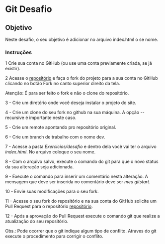 # Git Desafio

## Objetivo

Neste desafio, o seu objetivo é adicionar no arquivo index.html o se nome.

### Instruções

1 Crie sua conta no GitHub (ou use uma conta previamente criada, se já existir).

2 Acesse o [repositório](https://github.com/ricardocapeli/GitStart) e faça o fork do projeto para a sua conta no GitHub clicando no botão Fork no canto superior direito da tela. 

Atenção: É para ser feito o fork e não o clone do repositório.

3 - Crie um diretório onde você deseja instalar o projeto do site.

4 - Crie um clone do seu fork no github na sua máquina. A opção --recursive é importante neste caso. 

5 - Crie um remote apontando pro repositório original.

6 - Crie um branch de trabalho com o nome dev.

7 - Acesse a pasta _Exercicios/desafio_ e dentro dela você vai ter o arquivo _index.html_. No arquivo coloque o seu nome.

8 - Com o arquivo salvo, execute o comando do git para que o novo status da sua alteração seja adicionada.

9 - Execute o comando para inserir um comentário nesta alteração. A mensagem que deve ser inserida no comentário deve ser _meu gitstart_.

10 - Envie suas modificações para o seu fork.

11 - Acesse o seu fork do repositório e na sua conta do GitHub solicite um Pull Request para o repositório [repositório](https://github.com/ricardocapeli/GitStart). 

12 - Após a aprovação do Pull Request execute o comando git que realize a atualização do seu repositório. 

Obs.: Pode ocorrer que o git indique algum tipo de conflito. Atraves do git execute o procedimento para corrigir o conflito.


